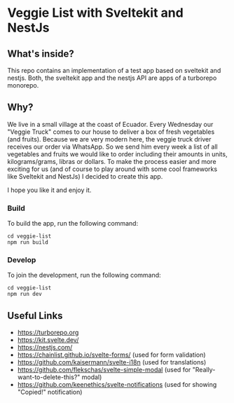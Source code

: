# Veggie List with Sveltekit and NestJs

## What's inside?

This repo contains an implementation of a test app based on sveltekit and nestjs. Both, the sveltekit app and the nestjs API are apps of a turborepo monorepo.

## Why?

We live in a small village at the coast of Ecuador. Every Wednesday our "Veggie Truck" comes to our house to deliver a box of fresh vegetables (and fruits). Because we are very modern here, the veggie truck driver receives our order via WhatsApp. So we send him every week a list of all vegetables and fruits we would like to order including their amounts in units, kilograms/grams, libras or dollars. To make the process easier and more exciting for us (and of course to play around with some cool frameworks like Sveltekit and NestJs) I decided to create this app. 

I hope you like it and enjoy it. 

### Build

To build the app, run the following command:

```
cd veggie-list
npm run build
```

### Develop

To join the development, run the following command:

```
cd veggie-list
npm run dev
```

## Useful Links
- https://turborepo.org
- https://kit.svelte.dev/
- https://nestjs.com/
- https://chainlist.github.io/svelte-forms/ (used for form validation)
- https://github.com/kaisermann/svelte-i18n (used for translations)
- https://github.com/flekschas/svelte-simple-modal (used for "Really-want-to-delete-this?" modal)
- https://github.com/keenethics/svelte-notifications (used for showing "Copied!" notification)
